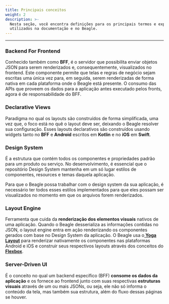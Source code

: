 ```yaml
---
title: Principais conceitos
weight: 2
description: >-
  Nesta seção, você encontra definições para os principais termos e expressões
  utilizados na documentação e no Beagle.
---
```


---

### **Backend For Frontend**

Conhecido também como **BFF**, é o servidor que possibilita enviar objetos JSON para serem renderizados e, consequentemente, visualizados no frontend. Este componente permite que telas e regras de negócio sejam escritas uma única vez para, em seguida, serem renderizadas de forma nativa em cada plataforma onde o Beagle está presente. O consumo das APIs que proveem os dados para a aplicação antes executado pelos fronts, agora é de responsabilidade do BFF.

### **Declarative Views**

Paradigma no qual os layouts são construídos de forma simplificada, uma vez que, o foco está no quê o layout deve ser, deixando o Beagle resolver sua configuração. Esses layouts declarativos são construídos usando widgets tanto no **BFF** e **Android** escritos em **Kotlin** e no **iOS** em **Swift**.

### **Design System** 

É a estrutura que contém todos os componentes e propriedades padrão para um produto ou serviço. No desenvolvimento, é essencial que o repositório Design System mantenha em um só lugar estilos de componentes, resources e temas daquela aplicação.

Para que o Beagle possa trabalhar com o design system da sua aplicação, é necessário ter todos esses estilos implementados para que eles possam ser visualizados no momento em que os arquivos forem renderizados.

### **Layout Engine**

Ferramenta que cuida da **renderização dos elementos visuais** nativos de uma aplicação. Quando o Beagle desserializa as informações contidas no JSON, o layout engine entra em ação renderizando os componentes gerados com base no Design System da aplicação. O Beagle usa o[ **Yoga Layout**](https://yogalayout.com/) para renderizar nativamente os componentes nas plataformas Android e iOS e construir seus respectivos layouts através dos conceitos do [**Flexbox**](/pt/docs/resources/posicionamento-de-componentes/).

### **Server-Driven UI**

É o conceito no qual um backend específico \(BFF\) **consome os dados da aplicação** e os fornece ao frontend junto com suas respectivas **estruturas visuais** através de um ou mais JSONs, ou seja, ele não só informa o conteúdo da tela, mas também sua estrutura, além do fluxo dessas páginas se houver.
